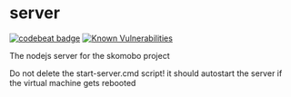 # server

[![codebeat badge](https://codebeat.co/badges/5b72fef9-c9e5-44e4-8107-e6c6046cf1c2)](https://codebeat.co/projects/github-com-skomobo-server-master)
[![Known Vulnerabilities](https://snyk.io/test/github/skomobo/server/badge.svg)](https://snyk.io/test/github/skomobo/server)

The nodejs server for the skomobo project

Do not delete the start-server.cmd script! it should autostart the server if the virtual machine gets rebooted